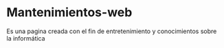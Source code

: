 # Mantenimientos-web
Es una pagina creada con el fin de entretenimiento y conocimientos sobre la informática 
